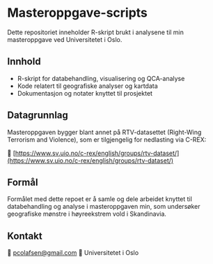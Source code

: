 # Masteroppgave-scripts

Dette repositoriet inneholder R-skript brukt i analysene til min masteroppgave ved Universitetet i Oslo.

## Innhold

- R-skript for databehandling, visualisering og QCA-analyse
- Kode relatert til geografiske analyser og kartdata
- Dokumentasjon og notater knyttet til prosjektet

## Datagrunnlag

Masteroppgaven bygger blant annet på RTV-datasettet (Right-Wing Terrorism and Violence), som er tilgjengelig for nedlasting via C-REX:

🔗 [https://www.sv.uio.no/c-rex/english/groups/rtv-dataset/](https://www.sv.uio.no/c-rex/english/groups/rtv-dataset/)


## Formål

Formålet med dette repoet er å samle og dele arbeidet knyttet til databehandling og analyse i masteroppgaven min, som undersøker geografiske mønstre i høyreekstrem vold i Skandinavia.

## Kontakt

📧 pcolafsen@gmail.com
📍 Universitetet i Oslo  
